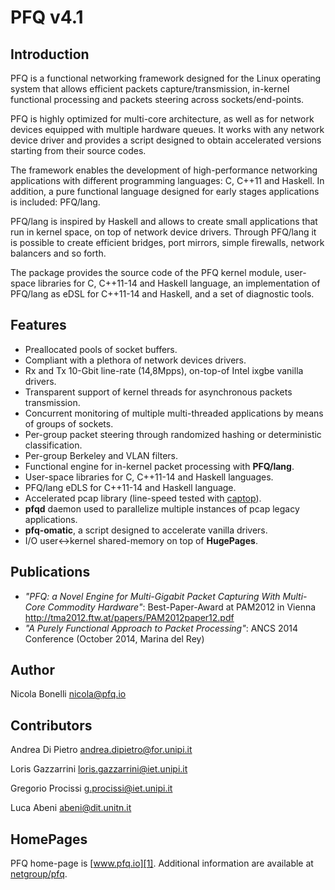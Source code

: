 PFQ v4.1 
========

Introduction
------------

PFQ is a functional networking framework designed for the Linux operating system 
that allows efficient packets capture/transmission, in-kernel functional processing 
and packets steering across sockets/end-points.

PFQ is highly optimized for multi-core architecture, as well as for network devices 
equipped with multiple hardware queues. It works with any network device driver and 
provides a script designed to obtain accelerated versions starting from their source codes.

The framework enables the development of high-performance networking applications with 
different programming languages: C, C++11 and Haskell. In addition, a pure functional language 
designed for early stages applications is included: PFQ/lang.

PFQ/lang is inspired by Haskell and allows to create small applications that run in 
kernel space, on top of network device drivers. Through PFQ/lang it is possible to create 
efficient bridges, port mirrors, simple firewalls, network balancers and so forth.

The package provides the source code of the PFQ kernel module, user-space libraries for C, 
C++11-14 and Haskell language, an implementation of PFQ/lang as eDSL for C++11-14 and Haskell, 
and a set of diagnostic tools.

Features
--------

* Preallocated pools of socket buffers.
* Compliant with a plethora of network devices drivers.
* Rx and Tx 10-Gbit line-rate (14,8Mpps), on-top-of Intel ixgbe vanilla drivers.
* Transparent support of kernel threads for asynchronous packets transmission.
* Concurrent monitoring of multiple multi-threaded applications by means of groups of sockets.
* Per-group packet steering through randomized hashing or deterministic classification.
* Per-group Berkeley and VLAN filters.
* Functional engine for in-kernel packet processing with **PFQ/lang**.
* User-space libraries for C, C++11-14 and Haskell languages.
* PFQ/lang eDLS for C++11-14 and Haskell language.
* Accelerated pcap library (line-speed tested with [captop][3]).
* **pfqd** daemon used to parallelize multiple instances of pcap legacy applications.
* **pfq-omatic**, a script designed to accelerate vanilla drivers.
* I/O user<->kernel shared-memory on top of **HugePages**.

Publications
------------

* _"PFQ: a Novel Engine for Multi-Gigabit Packet Capturing With Multi-Core Commodity Hardware"_: Best-Paper-Award at PAM2012 in Vienna http://tma2012.ftw.at/papers/PAM2012paper12.pdf
* _"A Purely Functional Approach to Packet Processing"_: ANCS 2014 Conference (October 2014, Marina del Rey) 

Author
------

Nicola Bonelli <nicola@pfq.io>  

Contributors
------------

Andrea Di Pietro <andrea.dipietro@for.unipi.it>  

Loris Gazzarrini <loris.gazzarrini@iet.unipi.it>  

Gregorio Procissi <g.procissi@iet.unipi.it>

Luca Abeni <abeni@dit.unitn.it>


HomePages
---------

PFQ home-page is [www.pfq.io][1]. Additional information are available at [netgroup/pfq][2].


[1]: http://www.pfq.io
[2]: http://netgroup.iet.unipi.it/software/pfq/
[3]: https://github.com/awgn/captop
